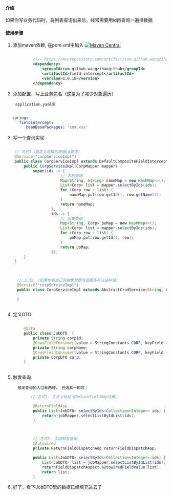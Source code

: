 #### 介绍
如果你写业务代码时，将列表查询出来后，经常需要用id再查询一遍换数据

#### 使用步骤

1.  添加maven依赖, 在pom.xml中加入 [![Maven Central](https://maven-badges.herokuapp.com/maven-central/com.github.wangzihaogithub/field-intercept/badge.svg)](https://search.maven.org/search?q=g:com.github.wangzihaogithub%20AND%20a:field-intercept)

```xml

            <!-- https://mvnrepository.com/artifact/com.github.wangzihaogithub/field-intercept -->
            <dependency>
                <groupId>com.github.wangzihaogithub</groupId>
                <artifactId>field-intercept</artifactId>
                <version>1.0.18</version>
            </dependency>

```

2. 添加配置，写上业务包名（这是为了减少对象遍历）

        application.yaml里

```yaml

   spring:
      fieldintercept:
         beanBasePackages: 'com.xxx'

```


3. 写一个查询实现

```java

    // 方式1（自定义逻辑的根据id查询）
    @Service("corpServiceImpl")
    public class CorpServiceImpl extends DefaultCompositeFieldIntercept<String, Corp, JoinPoint> {
        public CorpServiceImpl(CorpMapper mapper) {
            super(ids -> {
                        // 名称查询
                        Map<String, String> nameMap = new HashMap<>();
                        List<Corp> list = mapper.selectByIds(ids);
                        for (Corp row : list) {
                            nameMap.put(row.getId(), row.getName());
                        }
                        return nameMap;
                    },
                    ids -> {
                        // 对象查询
                        Map<String, Corp> poMap = new HashMap<>();
                        List<Corp> list = mapper.selectByIds(ids);
                        for (Corp row : list) {
                            poMap.put(row.getId(), row);
                        }
                        return poMap;
                    });
        }
    }
    
```

```java
    
     // 方式2 （如果你有自己的抽象增删改查服务可以这样做）
     @Service("corpServiceImpl")
     public class CorpServiceImpl extends AbstractCrudService<String, Corp, CorpMapper>{
    
     }
     
```

4. 定义DTO

```java

        @Data
        public class JobDTO  {
            private String corpId;
            @CnwyFieldConsumer(value = StringConstants.CORP, keyField = "corpId")
            private String corpName;
            @CnwyFieldConsumer(value = StringConstants.CORP, keyField = "corpId")
            private CorpDTO corp;
        }
        
```

5. 触发查询

         触发查询的入口有两种， 任选其一即可：

```java
           // 方式1. 方法上标记 @ReturnFieldAop注解。

            @ReturnFieldAop
            public List<JobDTO> selectByIds(Collection<Integer> ids) {
                return jobMapper.selectListByIdList(ids);
            }
            
```

```java

            // 方式2. 主动触发查询
            @Autowired 
            private ReturnFieldDispatchAop returnFieldDispatchAop;

            public List<JobDTO> selectByIds(Collection<Integer> ids) {
                List<JobDTO> list = jobMapper.selectListByIdList(ids);
                returnFieldDispatchAspect.autowiredFieldValue(list);
                return list;
            }

```

6. 好了，看下JobDTO里的数据已经填充进去了